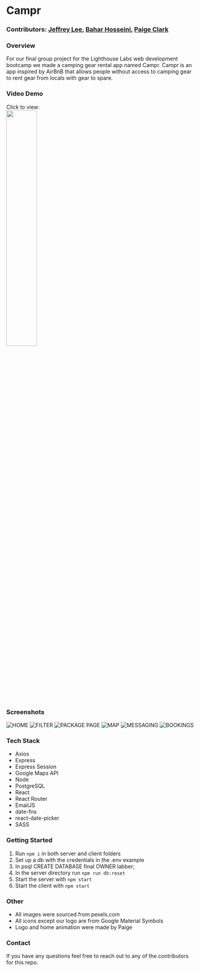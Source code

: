 # Campr  

### Contributors: [Jeffrey Lee](https://github.com/jeffreyleec), [Bahar Hosseini](https://github.com/bahar-hosseini), [Paige Clark](https://github.com/paige-clark)

### Overview
For our final group project for the Lighthouse Labs web development bootcamp we made a camping gear rental app named Campr. Campr is an app inspired by AirBnB that allows people without access to camping gear to rent gear from locals with gear to spare.

### Video Demo
Click to view:  
[<img src="https://github.com/jeffreyleec/camping-app/blob/main/docs/youtube-icon.png?raw=true" width="40%">](https://www.youtube.com/watch?v=-nP0hZd7eIk "Campr Video Demo")

### Screenshots
![HOME](https://github.com/jeffreyleec/camping-app/blob/main/docs/01-home.png?raw=true)
![FILTER](https://github.com/jeffreyleec/camping-app/blob/main/docs/02-filter.png?raw=true)
![PACKAGE PAGE](https://github.com/jeffreyleec/camping-app/blob/main/docs/03-package.png?raw=true)
![MAP](https://github.com/jeffreyleec/camping-app/blob/main/docs/04-map.png?raw=true)
![MESSAGING](https://github.com/jeffreyleec/camping-app/blob/main/docs/06-messaging.png?raw=true)
![BOOKINGS](https://github.com/jeffreyleec/camping-app/blob/main/docs/07-bookings.png?raw=true)

### Tech Stack
- Axios
- Express
- Express Session
- Google Maps API
- Node
- PostgreSQL
- React
- React Router
- EmailJS
- date-fns
- react-date-picker
- SASS

### Getting Started
1. Run `npm i` in both server and client folders
2. Set up a db with the credentials in the .env example
3. In psql CREATE DATABASE final OWNER labber;
4. In the server directory run `npm run db:reset`
5. Start the server with `npm start`
6. Start the client with `npm start`

### Other
- All images were sourced from pexels.com
- All icons except our logo are from Google Material Symbols
- Logo and home animation were made by Paige

### Contact
If you have any questions feel free to reach out to any of the contributors for this repo.